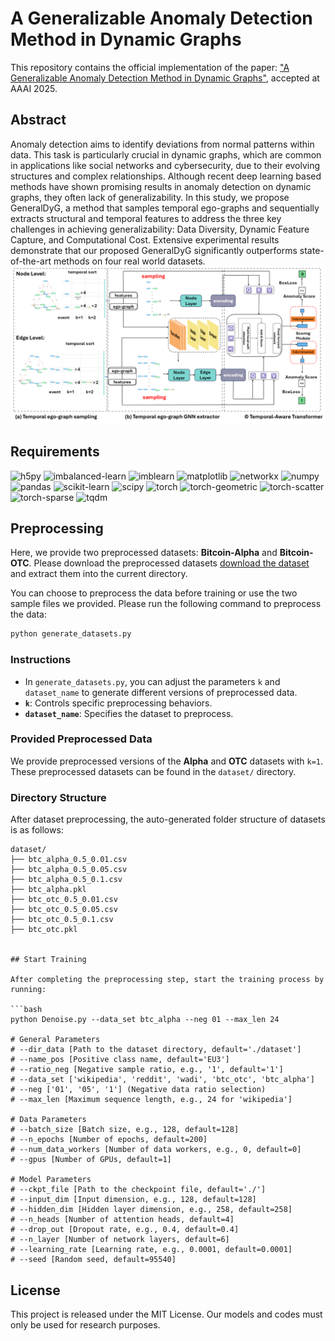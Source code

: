 # A Generalizable Anomaly Detection Method in Dynamic Graphs
This repository contains the official implementation of the paper: ["A Generalizable Anomaly Detection Method in Dynamic Graphs"](https://arxiv.org/abs/2412.16447), accepted at AAAI 2025.
## Abstract
Anomaly detection aims to identify deviations from normal patterns within data. This task is particularly crucial in dynamic graphs, which are common in applications like social networks and cybersecurity, due to their evolving structures and complex relationships. Although recent deep learning based methods have shown promising results in anomaly detection on dynamic graphs, they often lack of generalizability. In this study, we propose GeneralDyG, a method that samples temporal ego-graphs and sequentially extracts structural and temporal features to address the three key challenges in achieving generalizability: Data Diversity, Dynamic Feature Capture, and Computational Cost. Extensive experimental results demonstrate that our proposed GeneralDyG significantly outperforms state-of-the-art methods on four real world datasets.
![framework](./process.png)

## Requirements

![h5py](https://img.shields.io/badge/h5py-3.7.0-blue)
![imbalanced-learn](https://img.shields.io/badge/imbalanced--learn-0.12.3-orange)
![imblearn](https://img.shields.io/badge/imblearn-0.0-lightgrey)
![matplotlib](https://img.shields.io/badge/matplotlib-3.10.0-purple)
![networkx](https://img.shields.io/badge/networkx-2.8.7-darkblue)
![numpy](https://img.shields.io/badge/numpy-1.23.3-yellow)
![pandas](https://img.shields.io/badge/pandas-1.4.4-green)
![scikit-learn](https://img.shields.io/badge/scikit--learn-1.6.0-red)
![scipy](https://img.shields.io/badge/scipy-1.8.1-cyan)
![torch](https://img.shields.io/badge/torch-2.1.2%2Bcu121-brightgreen)
![torch-geometric](https://img.shields.io/badge/torch--geometric-2.2.0-lightblue)
![torch-scatter](https://img.shields.io/badge/torch--scatter-2.1.0%2Bpt112cu116-lightgreen)
![torch-sparse](https://img.shields.io/badge/torch--sparse-0.6.18-gold)
![tqdm](https://img.shields.io/badge/tqdm-4.65.2-pink)

## Preprocessing
Here, we provide two preprocessed datasets: **Bitcoin-Alpha** and **Bitcoin-OTC**. Please download the preprocessed datasets [download the dataset](https://drive.google.com/drive/folders/1nJGwX0QaWZY3RH8JfqogJYMbq9PXkYhC?usp=sharing) and extract them into the current directory.

You can choose to preprocess the data before training or use the two sample files we provided. Please run the following command to preprocess the data:

```bash
python generate_datasets.py
```

### Instructions
- In `generate_datasets.py`, you can adjust the parameters `k` and `dataset_name` to generate different versions of preprocessed data.
- **`k`**: Controls specific preprocessing behaviors.
- **`dataset_name`**: Specifies the dataset to preprocess.

### Provided Preprocessed Data
We provide preprocessed versions of the **Alpha** and **OTC** datasets with `k=1`.  
These preprocessed datasets can be found in the `dataset/` directory.

### Directory Structure
After dataset preprocessing, the auto-generated folder structure of datasets is as follows:
```plaintext
dataset/
├── btc_alpha_0.5_0.01.csv
├── btc_alpha_0.5_0.05.csv
├── btc_alpha_0.5_0.1.csv
├── btc_alpha.pkl
├── btc_otc_0.5_0.01.csv
├── btc_otc_0.5_0.05.csv
├── btc_otc_0.5_0.1.csv
├── btc_otc.pkl


## Start Training

After completing the preprocessing step, start the training process by running:

```bash
python Denoise.py --data_set btc_alpha --neg 01 --max_len 24

# General Parameters
# --dir_data [Path to the dataset directory, default='./dataset']
# --name_pos [Positive class name, default='EU3']
# --ratio_neg [Negative sample ratio, e.g., '1', default='1']
# --data_set ['wikipedia', 'reddit', 'wadi', 'btc_otc', 'btc_alpha']
# --neg ['01', '05', '1'] (Negative data ratio selection)
# --max_len [Maximum sequence length, e.g., 24 for 'wikipedia']

# Data Parameters
# --batch_size [Batch size, e.g., 128, default=128]
# --n_epochs [Number of epochs, default=200]
# --num_data_workers [Number of data workers, e.g., 0, default=0]
# --gpus [Number of GPUs, default=1]

# Model Parameters
# --ckpt_file [Path to the checkpoint file, default='./']
# --input_dim [Input dimension, e.g., 128, default=128]
# --hidden_dim [Hidden layer dimension, e.g., 258, default=258]
# --n_heads [Number of attention heads, default=4]
# --drop_out [Dropout rate, e.g., 0.4, default=0.4]
# --n_layer [Number of network layers, default=6]
# --learning_rate [Learning rate, e.g., 0.0001, default=0.0001]
# --seed [Random seed, default=95540]
```

## License

This project is released under the MIT License. Our models and codes must only be used for research purposes.


